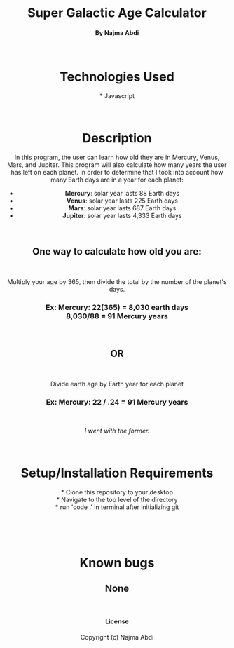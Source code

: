 

# <div align="center"> **Super Galactic Age Calculator**</div>

#### <div align="center"> By Najma Abdi </div>  
<p>&nbsp;</p>

# <div align="center"> Technologies Used
<div align="center">* Javascript

<p>&nbsp;</p>

# <div align="center"> Description </div>
<div align="center"> In this program, the user can learn how old they are in Mercury, Venus, Mars, and Jupiter. This program will also calculate how many years the user has left on each planet.
In order to determine that I took into account how many Earth days are in a year for each planet:

- **Mercury**: solar year lasts 88 Earth days
- **Venus**: solar year lasts 225 Earth days
- **Mars**: solar year lasts 687 Earth days
- **Jupiter**: solar year lasts 4,333 Earth days

<p>&nbsp;</p>

## **One way to calculate how old you are:**
<p>&nbsp;</p>

Multiply your age by 365, then divide the total by the number of the planet's days. 
### **Ex**: Mercury: 22(365) = 8,030 earth days <br> 8,030/88 = 91 Mercury years
<p>&nbsp;</p> 

## **OR**
 <p>&nbsp;</p>

Divide earth age by Earth year for each planet

### **Ex**: Mercury: 22 / .24 = **91 Mercury years**

<p>&nbsp;</p>

*I went with the former.* </div>

<p>&nbsp;</p>


# <div align="center">Setup/Installation Requirements 
<div align="center">* Clone this repository to your desktop 
<div align="center">* Navigate to the top level of the directory
<div align="center">* run 'code .' in terminal after initializing git
<p>&nbsp;</p>
<p>&nbsp;</p>


# <div align="center"> Known bugs </div>
## **None**
<p>&nbsp;</p>

#### License

Copyright (c)  Najma Abdi